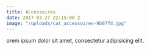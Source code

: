 ```yaml
---
title: Accessoires
date: 2017-03-27 22:15:00 Z
image: "/uploads/cat_accessoires-9b077d.jpg"
---
```


orem ipsum dolor sit amet, consectetur adipisicing elit.